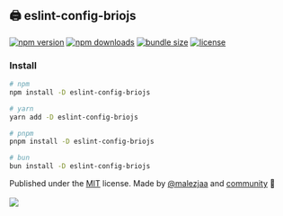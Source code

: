 ## 🖨️ eslint-config-briojs

[![npm version](https://img.shields.io/npm/v/eslint-config-briojs?color=yellow)](https://npmjs.com/package/eslint-config-briojs)
[![npm downloads](https://img.shields.io/npm/dm/eslint-config-briojs?color=yellow)](https://npmjs.com/package/eslint-config-briojs)
[![bundle size](https://img.shields.io/bundlephobia/minzip/eslint-config-briojs?color=yellow)](https://bundlephobia.com/package/eslint-config-briojs)
[![license](https://img.shields.io/github/license/briojs/eslint-config?color=yellow)](https://github.com/briojs/eslint-config/blob/main/LICENSE)

### Install

```sh
# npm
npm install -D eslint-config-briojs

# yarn
yarn add -D eslint-config-briojs

# pnpm
pnpm install -D eslint-config-briojs

# bun
bun install -D eslint-config-briojs
```

Published under the [MIT](https://github.com/briojs/eslint-config/blob/main/LICENSE) license.
Made by [@malezjaa](https://github.com/briojs)
and [community](https://github.com/briojs/eslint-config/graphs/contributors) 💛
<br><br>
<a href="https://github.com/briojs/eslint-config/graphs/contributors">
<img src="https://contrib.rocks/image?repo=briojs/eslint-config" />
</a>

